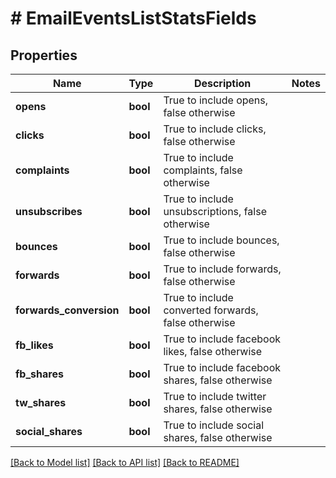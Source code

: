 # # EmailEventsListStatsFields

## Properties

Name | Type | Description | Notes
------------ | ------------- | ------------- | -------------
**opens** | **bool** | True to include opens, false otherwise |
**clicks** | **bool** | True to include clicks, false otherwise |
**complaints** | **bool** | True to include complaints, false otherwise |
**unsubscribes** | **bool** | True to include unsubscriptions, false otherwise |
**bounces** | **bool** | True to include bounces, false otherwise |
**forwards** | **bool** | True to include forwards, false otherwise |
**forwards_conversion** | **bool** | True to include converted forwards, false otherwise |
**fb_likes** | **bool** | True to include facebook likes, false otherwise |
**fb_shares** | **bool** | True to include facebook shares, false otherwise |
**tw_shares** | **bool** | True to include twitter shares, false otherwise |
**social_shares** | **bool** | True to include social shares, false otherwise |

[[Back to Model list]](../../README.md#models) [[Back to API list]](../../README.md#endpoints) [[Back to README]](../../README.md)
